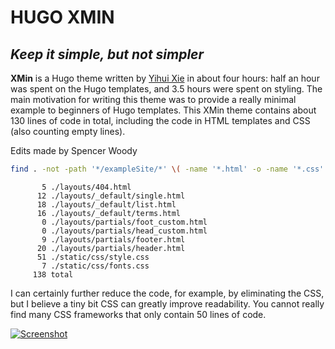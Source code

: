 # HUGO XMIN

## _Keep it simple, but not simpler_

**XMin** is a Hugo theme written by [Yihui Xie](https://yihui.name) in
about four hours: half an hour was spent on the Hugo templates, and
3.5 hours were spent on styling. The main motivation for writing this
theme was to provide a really minimal example to beginners of Hugo
templates. This XMin theme contains about 130 lines of code in total,
including the code in HTML templates and CSS (also counting empty
lines).

Edits made by Spencer Woody


```bash
find . -not -path '*/exampleSite/*' \( -name '*.html' -o -name '*.css' \) | xargs wc -l
```

```
       5 ./layouts/404.html
      12 ./layouts/_default/single.html
      18 ./layouts/_default/list.html
      16 ./layouts/_default/terms.html
       0 ./layouts/partials/foot_custom.html
       0 ./layouts/partials/head_custom.html
       9 ./layouts/partials/footer.html
      20 ./layouts/partials/header.html
      51 ./static/css/style.css
       7 ./static/css/fonts.css
     138 total
```

I can certainly further reduce the code, for example, by eliminating
the CSS, but I believe a tiny bit CSS can greatly improve
readability. You cannot really find many CSS frameworks that only
contain 50 lines of code.

[![Screenshot](https://github.com/yihui/hugo-xmin/raw/master/images/screenshot.png)](https://xmin.yihui.name)
